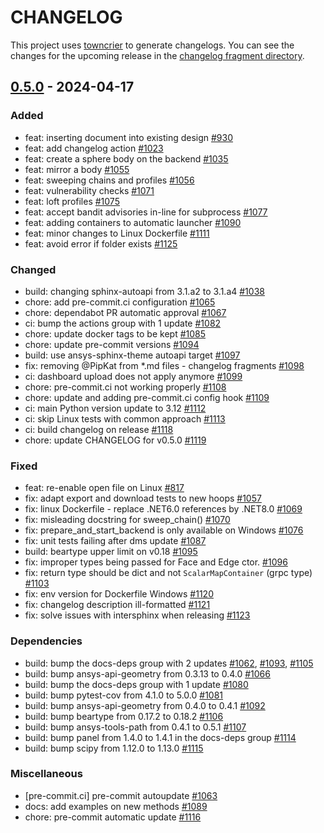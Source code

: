 # CHANGELOG

This project uses [towncrier](https://towncrier.readthedocs.io/) to generate changelogs. You can see the changes for the upcoming release in the [changelog fragment directory](https://github.com/ansys/pyansys-geometry/tree/main/doc/changelog.d).

<!-- towncrier release notes start -->

## [0.5.0](https://github.com/ansys/pyansys-geometry/releases/tag/v0.5.0) - 2024-04-17


### Added

- feat: inserting document into existing design [#930](https://github.com/ansys/pyansys-geometry/pull/930)
- feat: add changelog action [#1023](https://github.com/ansys/pyansys-geometry/pull/1023)
- feat: create a sphere body on the backend [#1035](https://github.com/ansys/pyansys-geometry/pull/1035)
- feat: mirror a body [#1055](https://github.com/ansys/pyansys-geometry/pull/1055)
- feat: sweeping chains and profiles [#1056](https://github.com/ansys/pyansys-geometry/pull/1056)
- feat: vulnerability checks [#1071](https://github.com/ansys/pyansys-geometry/pull/1071)
- feat: loft profiles [#1075](https://github.com/ansys/pyansys-geometry/pull/1075)
- feat: accept bandit advisories in-line for subprocess [#1077](https://github.com/ansys/pyansys-geometry/pull/1077)
- feat: adding containers to automatic launcher [#1090](https://github.com/ansys/pyansys-geometry/pull/1090)
- feat: minor changes to Linux Dockerfile [#1111](https://github.com/ansys/pyansys-geometry/pull/1111)
- feat: avoid error if folder exists [#1125](https://github.com/ansys/pyansys-geometry/pull/1125)

### Changed

- build: changing sphinx-autoapi from 3.1.a2 to 3.1.a4 [#1038](https://github.com/ansys/pyansys-geometry/pull/1038)
- chore: add pre-commit.ci configuration [#1065](https://github.com/ansys/pyansys-geometry/pull/1065)
- chore: dependabot PR automatic approval [#1067](https://github.com/ansys/pyansys-geometry/pull/1067)
- ci: bump the actions group with 1 update [#1082](https://github.com/ansys/pyansys-geometry/pull/1082)
- chore: update docker tags to be kept [#1085](https://github.com/ansys/pyansys-geometry/pull/1085)
- chore: update pre-commit versions [#1094](https://github.com/ansys/pyansys-geometry/pull/1094)
- build: use ansys-sphinx-theme autoapi target [#1097](https://github.com/ansys/pyansys-geometry/pull/1097)
- fix: removing @PipKat from *.md files - changelog fragments [#1098](https://github.com/ansys/pyansys-geometry/pull/1098)
- ci: dashboard upload does not apply anymore [#1099](https://github.com/ansys/pyansys-geometry/pull/1099)
- chore: pre-commit.ci not working properly [#1108](https://github.com/ansys/pyansys-geometry/pull/1108)
- chore: update and adding pre-commit.ci config hook [#1109](https://github.com/ansys/pyansys-geometry/pull/1109)
- ci: main Python version update to 3.12 [#1112](https://github.com/ansys/pyansys-geometry/pull/1112)
- ci: skip Linux tests with common approach [#1113](https://github.com/ansys/pyansys-geometry/pull/1113)
- ci: build changelog on release [#1118](https://github.com/ansys/pyansys-geometry/pull/1118)
- chore: update CHANGELOG for v0.5.0 [#1119](https://github.com/ansys/pyansys-geometry/pull/1119)

### Fixed

- feat: re-enable open file on Linux [#817](https://github.com/ansys/pyansys-geometry/pull/817)
- fix: adapt export and download tests to new hoops [#1057](https://github.com/ansys/pyansys-geometry/pull/1057)
- fix: linux Dockerfile - replace .NET6.0 references by .NET8.0 [#1069](https://github.com/ansys/pyansys-geometry/pull/1069)
- fix: misleading docstring for sweep_chain() [#1070](https://github.com/ansys/pyansys-geometry/pull/1070)
- fix: prepare_and_start_backend is only available on Windows [#1076](https://github.com/ansys/pyansys-geometry/pull/1076)
- fix: unit tests failing after dms update [#1087](https://github.com/ansys/pyansys-geometry/pull/1087)
- build: beartype upper limit on v0.18 [#1095](https://github.com/ansys/pyansys-geometry/pull/1095)
- fix: improper types being passed for Face and Edge ctor. [#1096](https://github.com/ansys/pyansys-geometry/pull/1096)
- fix: return type should be dict and not ``ScalarMapContainer`` (grpc type) [#1103](https://github.com/ansys/pyansys-geometry/pull/1103)
- fix: env version for Dockerfile Windows [#1120](https://github.com/ansys/pyansys-geometry/pull/1120)
- fix: changelog description ill-formatted [#1121](https://github.com/ansys/pyansys-geometry/pull/1121)
- fix: solve issues with intersphinx when releasing [#1123](https://github.com/ansys/pyansys-geometry/pull/1123)

### Dependencies

- build: bump the docs-deps group with 2 updates [#1062](https://github.com/ansys/pyansys-geometry/pull/1062), [#1093](https://github.com/ansys/pyansys-geometry/pull/1093), [#1105](https://github.com/ansys/pyansys-geometry/pull/1105)
- build: bump ansys-api-geometry from 0.3.13 to 0.4.0 [#1066](https://github.com/ansys/pyansys-geometry/pull/1066)
- build: bump the docs-deps group with 1 update [#1080](https://github.com/ansys/pyansys-geometry/pull/1080)
- build: bump pytest-cov from 4.1.0 to 5.0.0 [#1081](https://github.com/ansys/pyansys-geometry/pull/1081)
- build: bump ansys-api-geometry from 0.4.0 to 0.4.1 [#1092](https://github.com/ansys/pyansys-geometry/pull/1092)
- build: bump beartype from 0.17.2 to 0.18.2 [#1106](https://github.com/ansys/pyansys-geometry/pull/1106)
- build: bump ansys-tools-path from 0.4.1 to 0.5.1 [#1107](https://github.com/ansys/pyansys-geometry/pull/1107)
- build: bump panel from 1.4.0 to 1.4.1 in the docs-deps group [#1114](https://github.com/ansys/pyansys-geometry/pull/1114)
- build: bump scipy from 1.12.0 to 1.13.0 [#1115](https://github.com/ansys/pyansys-geometry/pull/1115)


### Miscellaneous

- [pre-commit.ci] pre-commit autoupdate [#1063](https://github.com/ansys/pyansys-geometry/pull/1063)
- docs: add examples on new methods [#1089](https://github.com/ansys/pyansys-geometry/pull/1089)
- chore: pre-commit automatic update [#1116](https://github.com/ansys/pyansys-geometry/pull/1116)
